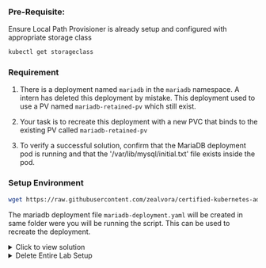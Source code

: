 ### Pre-Requisite:

Ensure Local Path Provisioner is already setup and configured with appropriate storage class
```sh
kubectl get storageclass
```
### Requirement 

1. There is a deployment named `mariadb` in the `mariadb` namespace. A intern has deleted this deployment by mistake. This deployment used to use a PV named `mariadb-retained-pv` which still exist.

2. Your task is to recreate this deployment with a new PVC that binds to the existing PV called `mariadb-retained-pv`

3. To verify a successful solution, confirm that the MariaDB deployment pod is running and that the '/var/lib/mysql/initial.txt' file exists inside the pod.

### Setup Environment
```sh
wget https://raw.githubusercontent.com/zealvora/certified-kubernetes-administrator/refs/heads/master/Exercises/script-mariadb.sh
```

The mariadb deployment file `mariadb-deployment.yaml` will be created in same folder were you will be running the script. This can be used to recreate the deployment.

<details>
  <summary>Click to view solution</summary>

### Solution

#### Step 1 - Remove the Claim from Existing PVC
```sh
kubectl edit pv mariadb-retained-pv
```
Remove the following lines and save it
```sh
  claimRef:
    apiVersion: v1
    kind: PersistentVolumeClaim
    name: mariadb
    namespace: mariadb
    resourceVersion: "2485466"
    uid: 251c8a23-a843-42ff-a536-4a0fa0e9851e
```
Verify if the claim has been removed.
```sh
kubectl get pv
```
#### Step 2 - Create PVC to Bind to Existing PV
```sh
nano pvc.yaml
```
```sh
apiVersion: v1
kind: PersistentVolumeClaim
metadata:
  name: mariadb
  namespace: mariadb
spec:
  accessModes:
    - ReadWriteOnce
  resources:
    requests:
      storage: 250Mi
  storageClassName: local-path
  volumeName: mariadb-retained-pv
```
```sh
kubectl create -f pvc.yaml
```
```sh
kubectl get pvc -n mariadb
```

#### Step 3 - Recreate the Deployment
```sh
kubectl create -f mariadb-deployment.yaml
```

#### Step 4 - Verification
```sh
kubectl get pods -n mariadb

kubectl exec -it <mariadb-pod-name> -n mariadb -- sh
```

Verify if the initial.txt file exists as stated in the requirement
```sh
ls -l /var/lib/mysql
```
</details>


<details>
  <summary>Delete Entire Lab Setup</summary>

```sh
kubectl delete namespace mariadb
kubectl delete pv mariadb-retained-pv
sudo rm -rf /opt/local-path-provisioner/mariadb
rm -f mariadb-deployment.yaml
```
</details>
